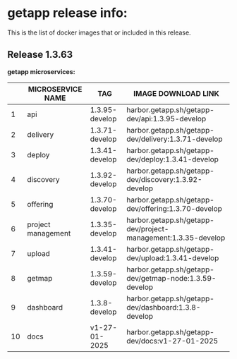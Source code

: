 # getapp release info:

This is the list of docker images that or included in this release.

## Release 1.3.63 

**getapp microservices:**

|   | MICROSERVICE NAME | TAG                     | IMAGE DOWNLOAD LINK                                                    |
|---|--------------------|--------------------------|-------------------------------------------------------------------------|
| 1 | api                | 1.3.95-develop               | harbor.getapp.sh/getapp-dev/api:1.3.95-develop                            |
| 2 | delivery           | 1.3.71-develop         | harbor.getapp.sh/getapp-dev/delivery:1.3.71-develop                    |
| 3 | deploy             | 1.3.41-develop             | harbor.getapp.sh/getapp-dev/deploy:1.3.41-develop                        |
| 4 | discovery          | 1.3.92-develop        | harbor.getapp.sh/getapp-dev/discovery:1.3.92-develop                  |
| 5 | offering           | 1.3.70-develop          | harbor.getapp.sh/getapp-dev/offering:1.3.70-develop                    |
| 6 | project management | 1.3.35-develop | harbor.getapp.sh/getapp-dev/project-management:1.3.35-develop |
| 7 | upload             | 1.3.41-develop            | harbor.getapp.sh/getapp-dev/upload:1.3.41-develop                        |
| 8 | getmap        | 1.3.59-develop            | harbor.getapp.sh/getapp-dev/getmap-node:1.3.59-develop                        |
| 9 | dashboard          | 1.3.8-develop        | harbor.getapp.sh/getapp-dev/dashboard:1.3.8-develop                  |
| 10 | docs         | v1-27-01-2025        | harbor.getapp.sh/getapp-dev/docs:v1-27-01-2025                  |
